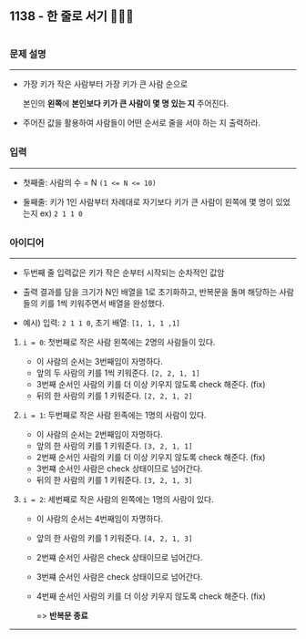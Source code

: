 ## 1138 - 한 줄로 서기 🧑‍🤝‍🧑

#
### 문제 설명
***  
- 가장 키가 작은 사람부터 가장 키가 큰 사람 순으로
   
  본인의 **왼쪽**에 **본인보다 키가 큰 사람이 몇 명 있는 지** 주어진다.
  

- 주어진 값을 활용하여 사람들이 어떤 순서로 줄을 서야 하는 지 출력하라.

##
### 입력
***
- 첫째줄: 사람의 수 = N `(1 <= N <= 10)`
  

- 둘째줄: 키가 1인 사람부터 차례대로 자기보다 키가 큰 사람이 왼쪽에 몇 명이 있었는지 ex) `2 1 1 0`


##
### 아이디어
***

- 두번째 줄 입력값은 키가 작은 순부터 시작되는 순차적인 값암
  
  
- 출력 결과를 담을 크기가 N인 배열을 1로 초기화하고, 반복문을 돌며 해당하는 사람들의 키를 1씩 키워주면서 배열을 완성했다.
  

- 예시) 입력: `2 1 1 0`, 초기 배열: `[1, 1, 1 ,1]`
  
1. `i = 0`: 첫번째로 작은 사람 왼쪽에는 2명의 사람들이 있다.
    - 이 사람의 순서는 3번째임이 자명하다.
    - 앞의 두 사람의 키를 1씩 키워준다. `[2, 2, 1, 1]`
    - 3번째 순서인 사람의 키를 더 이상 키우지 않도록 check 해준다. (fix)
    - 뒤의 한 사람의 키를 1 키워준다. `[2, 2, 1, 2]`
  

2. `i = 1`: 두번째로 작은 사람 왼족에는 1명의 사람이 있다.
    - 이 사람의 순서는 2번째임이 자명하다.
    - 앞의 한 사람의 키를 1 키워준다. `[3, 2, 1, 1]`
    - 2번째 순서인 사람의 키를 더 이상 키우지 않도록 check 해준다. (fix)
    - 3번쨰 순서인 사람은 check 상태이므로 넘어간다.
    - 뒤의 한 사람의 키를 1 키워준다. `[3, 2, 1, 3]`

  
3. `i = 2`: 세번째로 작은 사람의 왼쪽에는 1명의 사람이 있다.
    - 이 사람의 순서는 4번째임이 자명하다.
    - 앞의 한 사람의 키를 1 키워준다. `[4, 2, 1, 3]`
    - 2번쨰 순서인 사람은 check 상태이므로 넘어간다.
    - 3번쨰 순서인 사람은 check 상태이므로 넘어간다.
    - 4번째 순서인 사람의 키를 더 이상 키우지 않도록 check 해준다. (fix)

      => **반복문 종료**

***
#
#
#
